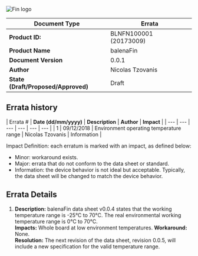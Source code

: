 ![Fin logo](https://github.com/balena-io/balena-fin/raw/master/documentation/assets/balenaFin_logo.png)

| **Document Type** | Errata |
| --- | --- |
| **Product ID:** | BLNFN100001 (20173009) |
| **Product Name** | balenaFin |
| **Document Version** | 0.0.1 |
| **Author** | Nicolas Tzovanis |
| **State (Draft/Proposed/Approved)** | Draft |

## Errata history

| Errata # | **Date (dd/mm/yyyy)** | **Description** | **Author** | **Impact** |
| --- | --- | --- | --- | --- | --- |
| 1 | 09/12/2018 | Environment operating temperature range | Nicolas Tzovanis | Information |

Impact Definition: each erratum is marked with an impact, as defined below:

- Minor: workaround exists.
- Major: errata that do not conform to the data sheet or standard.
- Information: the device behavior is not ideal but acceptable. Typically, the data sheet will be
changed to match the device behavior.

## Errata Details

1. **Description:** balenaFin data sheet v0.0.4 states that the working temperature range is -25°C to 70°C. The real environmental working temperature range is 0°C to 70°C.  
**Impacts:** Whole board at low environment temperatures.
**Workaround:** None.  
**Resolution:** The next revision of the data sheet, revision 0.0.5, will include a new specification for the valid temperature range.
